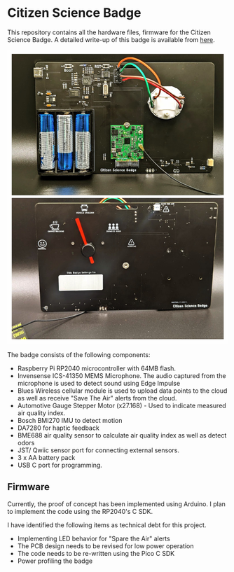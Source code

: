 # Citizen Science Badge

This repository contains all the hardware files, firmware for the Citizen Science Badge. A detailed write-up of this badge is available from [here](https://www.hackster.io/yamanoorsai/citizen-science-badge-c66165).

![Citizen Science Badge](img/badge.jpg)

The badge consists of the following components:

* Raspberry Pi RP2040 microcontroller with 64MB flash.
* Invensense ICS-41350 MEMS Microphone. The audio captured from the microphone is used to detect sound using Edge Impulse
* Blues Wireless cellular module is used to upload data points to the cloud as well as receive "Save The Air" alerts from the cloud.
* Automotive Gauge Stepper Motor (x27.168) - Used to indicate measured air quality index.
* Bosch BMI270 IMU to detect motion
* DA7280 for haptic feedback
* BME688 air quality sensor to calculate air quality index as well as detect odors
* JST/ Qwiic sensor port for connecting external sensors.
* 3 x AA battery pack
* USB C port for programming.

## Firmware

Currently, the proof of concept has been implemented using Arduino. I plan to implement the code using the RP2040's C SDK. 

I have identified the following items as technical debt for this project.

* Implementing LED behavior for "Spare the Air" alerts
* The PCB design needs to be revised for low power operation
* The code needs to be re-written using the Pico C SDK
* Power profiling the badge
